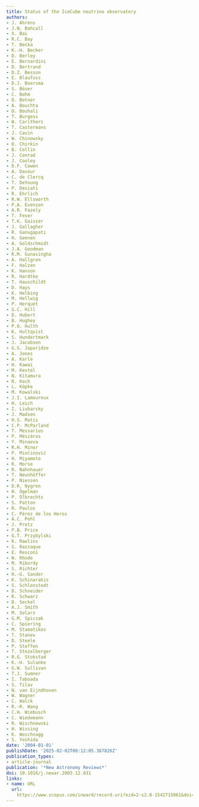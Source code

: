 ```yaml
---
title: Status of the IceCube neutrino observatory
authors:
- J. Ahrens
- J.N. Bahcall
- X. Bai
- R.C. Bay
- T. Becka
- K.-H. Becker
- D. Berley
- E. Bernardini
- D. Bertrand
- D.Z. Besson
- E. Blaufuss
- D.J. Boersma
- S. Böser
- C. Bohm
- O. Botner
- A. Bouchta
- O. Bouhali
- T. Burgess
- W. Carithers
- T. Castermans
- J. Cavin
- W. Chinowsky
- D. Chirkin
- B. Collin
- J. Conrad
- J. Cooley
- D.F. Cowen
- A. Davour
- C. de Clercq
- T. DeYoung
- P. Desiati
- R. Ehrlich
- R.W. Ellsworth
- P.A. Evenson
- A.R. Fazely
- T. Feser
- T.K. Gaisser
- J. Gallagher
- R. Ganugapati
- H. Geenen
- A. Goldschmidt
- J.A. Goodman
- R.M. Gunasingha
- A. Hallgren
- F. Halzen
- K. Hanson
- R. Hardtke
- T. Hauschildt
- D. Hays
- K. Helbing
- M. Hellwig
- P. Herquet
- G.C. Hill
- D. Hubert
- B. Hughey
- P.O. Hulth
- K. Hultqvist
- S. Hundertmark
- J. Jacobsen
- G.S. Japaridze
- A. Jones
- A. Karle
- H. Kawai
- M. Kestel
- N. Kitamura
- R. Koch
- L. Köpke
- M. Kowalski
- J.I. Lamoureux
- H. Leich
- I. Liubarsky
- J. Madsen
- H.S. Matis
- C.P. McParland
- T. Messarius
- P. Mészáros
- Y. Minaeva
- R.H. Minor
- P. Miočinović
- H. Miyamoto
- R. Morse
- R. Nahnhauer
- T. Neunhöffer
- P. Niessen
- D.R. Nygren
- H. Ögelman
- P. Olbrechts
- S. Patton
- R. Paulos
- C. Pérez de los Heros
- A.C. Pohl
- J. Pretz
- P.B. Price
- G.T. Przybylski
- K. Rawlins
- S. Razzaque
- E. Resconi
- W. Rhode
- M. Ribordy
- S. Richter
- H.-G. Sander
- K. Schinarakis
- S. Schlenstedt
- D. Schneider
- R. Schwarz
- D. Seckel
- A.J. Smith
- M. Solarz
- G.M. Spiczak
- C. Spiering
- M. Stamatikos
- T. Stanev
- D. Steele
- P. Steffen
- T. Stezelberger
- R.G. Stokstad
- K.-H. Sulanke
- G.W. Sullivan
- T.J. Sumner
- I. Taboada
- S. Tilav
- N. van Eijndhoven
- W. Wagner
- C. Walck
- R.-R. Wang
- C.H. Wiebusch
- C. Wiedemann
- R. Wischnewski
- H. Wissing
- K. Woschnagg
- S. Yoshida
date: '2004-01-01'
publishDate: '2025-02-02T00:12:05.387826Z'
publication_types:
- article-journal
publication: '*New Astronomy Reviews*'
doi: 10.1016/j.newar.2003.12.031
links:
- name: URL
  url: 
    https://www.scopus.com/inward/record.uri?eid=2-s2.0-1542715061&doi=10.1016%2fj.newar.2003.12.031&partnerID=40&md5=18c4cadedd204b431ca2e89ff9fc9d85
---
```

